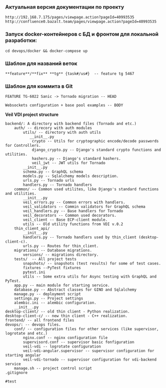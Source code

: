 ### Актуальная версия документации по проекту
    http://192.168.7.175/pages/viewpage.action?pageId=40993535
    http://confluence0.bazalt.team/pages/viewpage.action?pageId=40993535
    
### Запуск docker-контейнеров с БД и фронтом для локальной разработки:
    
    cd devops/docker && docker-compose up

### Шаблон для названий веток

    **feature**/**fix** **tg** {task#/us#}  -- feature tg 5467
    
### Шаблон для коммита в Git

    FEATURE TG-6022 Sanic -> Tornado migration -- HEAD
    
    Websockets configuration + base pool examples -- BODY

**Veil VDI project structure**

    backend/: A directory with backend files (Tornado and etc.)
        auth/ -- direcory with auth modules
            utils/ -- directory with auth utils
               __init__.py
                crypto -- Utils for cryptographic encode/decode passwords for Controllers.
                django_crypto.py -- Django's standard crypto functions and utilities.
                hashers.py -- Django's standard hashers.
                veil_jwt -- JWT utils for Tornado                        
            __init__.py
            schema.py -- GraphQL schema
            models.py -- Sqlalchemy models description.
            urls.py -- Tornado urls
            handlers.py -- Tornado handlers
        common/ -- Common used utilites, like Django's standard functions and utilities.
            __init__.py
            veil_errors.py -- Common errors with handlers.
            veil_validators -- Commin validators for GraphQL schema
            veil_handlers.py -- Base handlers for Tornado 
            veil_decorators -- Common used decorators.
            veil_client -- Base ECP-client module.
            utils -- Old utility functions from VDI v.0.2
        thin_client_api/
            __init__.py
            handlers.py -- Tornado handlers used by thin_client (desktop-client-c).
            urls.py -- Routes for thin_client.
        migrations/ -- Database migrations.
            versions/ -- migrations directory. 
        tests/  -- All project tests
            snapshots/ -- snapshots (test results) for some of test cases.
            fixtures --PyTest fixtures
            pytest.ini
            utils -- Some extra utils for Async testing with GraphQL and PyTest. 
        app.py -- main module for starting service.
        database.py -- Abstract classes for GINO and Sqlalchemy
        manage.py -- deployment script
        settings.py -- Project settings
        alembic.ini -- alembic configuration.
        __init__.py
    desktop-client/ -- old thin client - Python realization.
    desktop-client-c/ -- new thin client - C++ realization.
    frontend/ -- all frontend files
    devops/: -- devops files.
        conf/ -- configuration files for other services (like supervisor, logrotate and etc.)
            nginx.conf -- nginx configuration file
            supervisord.conf -- supervisor basic fonfiguration
            veil-vdi -- logrotate configuration
            veil-vdi-angular.supervisor -- supervisor configuration for starting angular
            veil-vdi-tornado -- supervisor configuration for vdi-backend service
        manage.sh -- project control script
    .gitignore

    #test
